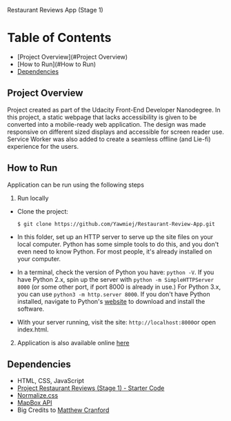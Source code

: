 Restaurant Reviews App (Stage 1)


# Table of Contents

* [Project Overview](#Project Overview)
* [How to Run](#How to Run)
* [Dependencies](#Dependencies)

## Project Overview

Project created as part of the Udacity Front-End Developer Nanodegree.
In this project, a static webpage that lacks accessibility is given to be converted into a mobile-ready web application. The design  was made responsive on different sized displays and accessible for screen reader use. Service Worker was also added to create a seamless offline (and Lie-fi) experience for the users.

## How to Run

Application can be run using the following steps

1. Run locally
* Clone the project:

    ```
    $ git clone https://github.com/Yawmiej/Restaurant-Review-App.git
    ```

* In this folder, set up an HTTP server to serve up the site files on your local computer. Python has some simple tools to do this, and you don't even need to know Python. For most people, it's already installed on your computer. 

* In a terminal, check the version of Python you have: `python -V`. If you have Python 2.x, spin up the server with `python -m SimpleHTTPServer 8000` (or some other port, if port 8000 is already in use.) For Python 3.x, you can use `python3 -m http.server 8000`. If you don't have Python installed, navigate to Python's [website](https://www.python.org/) to download and install the software.

* With your server running, visit the site: `http://localhost:8000`or open index.html.

2. Application is also available online [here](https://yawmiej.github.io/Restaurant-Review-App/)

## Dependencies

* HTML, CSS, JavaScript
* [Project Restaurant Reviews (Stage 1) - Starter Code](https://github.com/udacity/mws-restaurant-stage-1)
* [Normalize.css](https://necolas.github.io/normalize.css/)
* [MapBox API](https://www.mapbox.com)
* Big Credits to [Matthew Cranford](https://www.matthewcranford.com)
